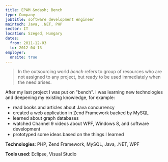 ```yaml
---
title: EPAM &mdash; Bench
type: Company
jobtitle: software development engineer
maintech: Java, .NET, PHP
sector: IT
location: Szeged, Hungary
dates:
  from: 2011-12-03
  to: 2012-04-13
employer:
  onsite: true
---
```


> In the outsourcing world *bench* refers to group of resources who are not assigned to any project, but ready to be used immediately when the need arises.

After my last project I was put on "bench". I was learning new technologies and deepening my existing knowledge, for example:

 * read books and articles about Java concurrency
 * created a web application in Zend Framework backed by MySQL
 * learned about graph databases
 * watched Channel 9 videos about WPF, Windows 8, and software development
 * prototyped some ideas based on the things I learned

**Technologies**: PHP, Zend Framework, MySQL, Java, .NET, WPF

**Tools used**: Eclipse, Visual Studio

